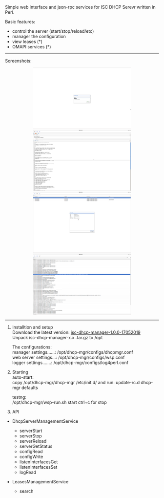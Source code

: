 Simple web interface and json-rpc services for ISC DHCP Serevr written in Perl.  

Basic features:  
 - control the server (start/stop/reload/etc)
 - manager the configuration
 - view leases (*)
 - OMAPI services (*)


------------------------
Screenshots:  
<p align="center">
 <img width="320" height="200" src="https://github.com/akscf/isc-dhcp-manager/blob/master/sshots/ss0.png">
 <img width="320" height="200" src="https://github.com/akscf/isc-dhcp-manager/blob/master/sshots/ss1.png">
 <img width="320" height="200" src="https://github.com/akscf/isc-dhcp-manager/blob/master/sshots/ss2.png">
 <img width="320" height="200" src="https://github.com/akscf/isc-dhcp-manager/blob/master/sshots/ss3.png">
</p>

------------------------
1. Installtion and setup   
   Download the latest version: [isc-dhcp-manager-1.0.0-17052019](https://sourceforge.net/projects/cfdisfiles/files/isc-dhcp-manager/isc-dhcp-manager-1.0.0-17052019.tar.gz/download)  
   Unpack isc-dhcp-manager-x.x..tar.gz to /opt
 
   The configurations:  
    manager settings......: /opt/dhcp-mgr/configs/dhcpmgr.conf  
    web server settings...: /opt/dhcp-mgr/configs/wsp.conf  
    logger settings.......: /opt/dhcp-mgr/configs/log4perl.conf  

   
2. Starting  
   auto-start:  
     copy /opt/dhcp-mgr/dhcp-mgr /etc/init.d/ and run: update-rc.d dhcp-mgr defaults

   testng:  
    /opt/dhcp-mgr/wsp-run.sh start
    ctrl+c for stop


3. API  
 
  * DhcpServerManagementService  
     - serverStart  
     - serverStop  
     - serverReload  
     - serverGetStatus  
     - configRead  
     - configWrite  
     - listenInterfacesGet  
     - listenInterfacesSet  
     - logRead  


  * LeasesManagementService
     - search

